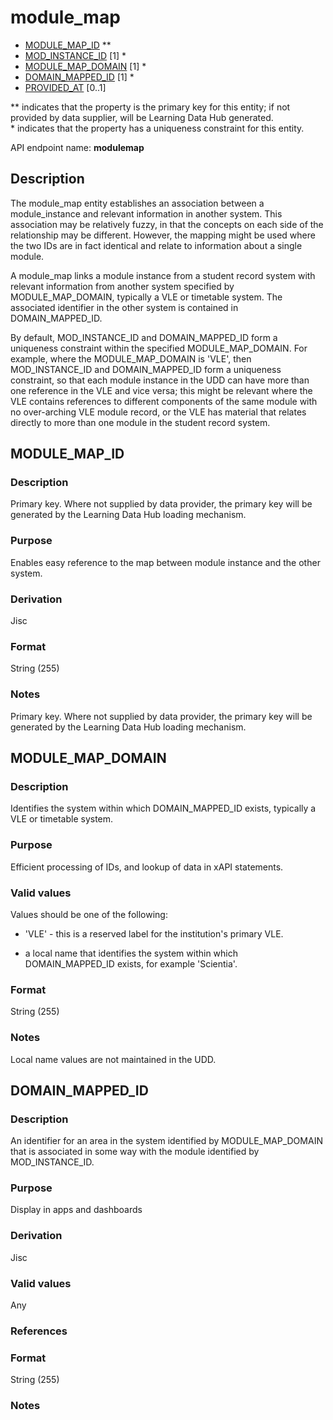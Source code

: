 # module_map

* [MODULE_MAP_ID](#module_map_id) **
* [MOD_INSTANCE_ID](module_instance.md#mod_instance_id) [1] *
* [MODULE_MAP_DOMAIN](#module_map_domain) [1] *
* [DOMAIN_MAPPED_ID](#domain_mapped_id) [1] *
* [PROVIDED_AT](assessment_instance.md#provided_at) [0..1]

\** indicates that the property is the primary key for this entity; if not provided by data supplier, will be Learning Data Hub generated.  
\* indicates that the property has a uniqueness constraint for this entity.
 
API endpoint name: **modulemap**

## Description
The module_map entity establishes an association between a module_instance and relevant information in another system. This association may be relatively fuzzy, in that the concepts on each side of the relationship may be different. However, the mapping might be used where the two IDs are in fact identical and relate to information about a single module.

A module_map links a module instance from a student record system with relevant information from another system specified by MODULE_MAP_DOMAIN, typically a VLE or timetable system. The associated identifier in the other system is contained in DOMAIN_MAPPED_ID.

By default, MOD_INSTANCE_ID and DOMAIN_MAPPED_ID form a uniqueness constraint within the specified MODULE_MAP_DOMAIN. For example, where the MODULE_MAP_DOMAIN is 'VLE', then MOD_INSTANCE_ID and DOMAIN_MAPPED_ID form a uniqueness constraint, so that each module instance in the UDD can have more than one reference in the VLE and vice versa; this might be relevant where the VLE contains references to different components of the same module with no over-arching VLE module record, or the VLE has material that relates directly to more than one module in the student record system.

## MODULE_MAP_ID
### Description
Primary key. Where not supplied by data provider, the primary key will be generated by the Learning Data Hub loading mechanism.

### Purpose
Enables easy reference to the map between module instance and the other system.

### Derivation
Jisc

### Format
String (255)

### Notes
Primary key. Where not supplied by data provider, the primary key will be generated by the Learning Data Hub loading mechanism.

## MODULE_MAP_DOMAIN

### Description
Identifies the system within which DOMAIN_MAPPED_ID exists, typically a VLE or timetable system.

### Purpose
Efficient processing of IDs, and lookup of data in xAPI statements.

### Valid values
Values should be one of the following:

- 'VLE' - this is a reserved label for the institution's primary VLE.

- a local name that identifies the system within which DOMAIN_MAPPED_ID exists, for example 'Scientia'.

### Format
String (255)

### Notes
Local name values are not maintained in the UDD.

## DOMAIN_MAPPED_ID

### Description
An identifier for an area in the system identified by MODULE_MAP_DOMAIN that is associated in some way with the module identified by MOD_INSTANCE_ID. 

### Purpose
Display in apps and dashboards

### Derivation
Jisc

### Valid values
Any

### References

### Format
String (255)

### Notes
